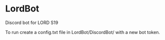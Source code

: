 # LordBot
Discord bot for LORD S19

To run create a config.txt file in LordBot/DiscordBot/ with a new bot token.